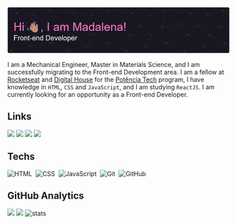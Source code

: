 ![Header](https://github.com/madalena-rocha/madalena-rocha/blob/main/assets/github-header-image-en.png)

<!--
Sou Engenheira Mecânica, mestre em Ciência dos Materiais, e estou migrando com sucesso para a área de Desenvolvimento Front-end. Sou bolsista na [Rocketseat](https://www.rocketseat.com.br/) e na [Digital House](https://www.digitalhouse.com/br) pelo programa [Potência Tech](https://potenciatech.com.br/), possuo conhecimentos em `HTML`, `CSS` e `JavaScript`, e estou estudando `ReactJS`. Atualmente estou em busca de uma oportunidade como Desenvolvedora Front-end.
-->

I am a Mechanical Engineer, Master in Materials Science, and I am successfully migrating to the Front-end Development area. I am a fellow at [Rocketseat](https://www.rocketseat.com.br/) and [Digital House](https://www.digitalhouse.com/br) for the [Potência Tech](https://potenciatech.com.br/) program, I have knowledge in `HTML`, `CSS` and `JavaScript`, and I am studying `ReactJS`. I am currently looking for an opportunity as a Front-end Developer.

## Links
                
<a href="https://www.linkedin.com/in/madalena-machado-rocha-a79242116/" target="_blank"><img src="https://img.shields.io/badge/-LinkedIn-%230077B5?style=for-the-badge&logo=linkedin&logoColor=white" target="_blank"></a>
<a href="mailto:rochamada1997m@gmail.com"><img src="https://img.shields.io/badge/-Gmail-%23333?style=for-the-badge&logo=gmail&logoColor=white" target="_blank"></a>
<a href="http://discordapp.com/users/827312692905377802" target="_blank"><img src="https://img.shields.io/badge/Discord-7289DA?style=for-the-badge&logo=discord&logoColor=white" target="_blank"></a> 
<a href="https://www.instagram.com/madalena_machado_r/" target="_blank"><img src="https://img.shields.io/badge/-Instagram-%23E4405F?style=for-the-badge&logo=instagram&logoColor=white" target="_blank"></a>

## Techs

![HTML](https://img.shields.io/badge/-HTML-05122A?style=flat&logo=HTML5)&nbsp;
![CSS](https://img.shields.io/badge/-CSS-05122A?style=flat&logo=CSS3&logoColor=1572B6)&nbsp;
![JavaScript](https://img.shields.io/badge/-JavaScript-05122A?style=flat&logo=javascript)&nbsp;
![Git](https://img.shields.io/badge/-Git-05122A?style=flat&logo=git)&nbsp;
![GitHub](https://img.shields.io/badge/-GitHub-05122A?style=flat&logo=github)&nbsp;

## GitHub Analytics

<img height="180em" src="https://github-readme-stats.vercel.app/api/top-langs/?username=madalena-rocha&layout=compact&langs_count=7&theme=omni"/>
<img height="180em" src="https://github-readme-stats.vercel.app/api?username=madalena-rocha&show_icons=true&theme=omni&include_all_commits=true&count_private=true"/>
<img height="180em" src="https://github-readme-streak-stats.herokuapp.com/?user=madalena-rocha&theme=omni" alt="stats"/>
